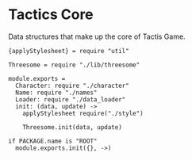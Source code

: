 Tactics Core
============

Data structures that make up the core of Tactis Game.

    {applyStylesheet} = require "util"

    Threesome = require "./lib/threesome"

    module.exports =
      Character: require "./character"
      Name: require "./names"
      Loader: require "./data_loader"
      init: (data, update) ->
        applyStylesheet require("./style")

        Threesome.init(data, update)

    if PACKAGE.name is "ROOT"
      module.exports.init({}, ->)
